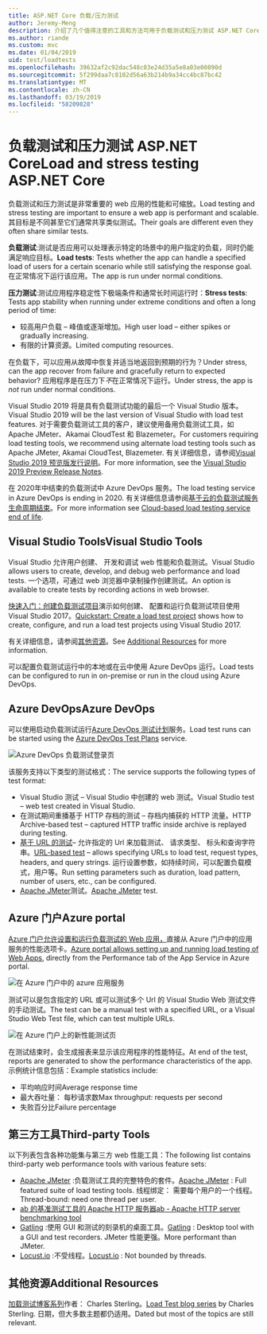 ```yaml
---
title: ASP.NET Core 负载/压力测试
author: Jeremy-Meng
description: 介绍了几个值得注意的工具和方法可用于负载测试和压力测试 ASP.NET Core 应用。
ms.author: riande
ms.custom: mvc
ms.date: 01/04/2019
uid: test/loadtests
ms.openlocfilehash: 39632af2c92dac548c03e24d35a5e8a03e00890d
ms.sourcegitcommit: 5f299daa7c8102d56a63b214b9a34cc4bc87bc42
ms.translationtype: MT
ms.contentlocale: zh-CN
ms.lasthandoff: 03/19/2019
ms.locfileid: "58209828"
---
```

# <a name="load-and-stress-testing-aspnet-core"></a><span data-ttu-id="51b7a-103">负载测试和压力测试 ASP.NET Core</span><span class="sxs-lookup"><span data-stu-id="51b7a-103">Load and stress testing ASP.NET Core</span></span>

<span data-ttu-id="51b7a-104">负载测试和压力测试是非常重要的 web 应用的性能和可缩放。</span><span class="sxs-lookup"><span data-stu-id="51b7a-104">Load testing and stress testing are important to ensure a web app is performant and scalable.</span></span> <span data-ttu-id="51b7a-105">其目标是不同甚至它们通常共享类似测试。</span><span class="sxs-lookup"><span data-stu-id="51b7a-105">Their goals are different even they often share similar tests.</span></span>

<span data-ttu-id="51b7a-106">**负载测试**:测试是否应用可以处理表示特定的场景中的用户指定的负载，同时仍能满足响应目标。</span><span class="sxs-lookup"><span data-stu-id="51b7a-106">**Load tests**: Tests whether the app can handle a specified load of users for a certain scenario while still satisfying the response goal.</span></span> <span data-ttu-id="51b7a-107">在正常情况下运行该应用。</span><span class="sxs-lookup"><span data-stu-id="51b7a-107">The app is run under normal conditions.</span></span>

<span data-ttu-id="51b7a-108">**压力测试**:测试应用程序稳定性下极端条件和通常长时间运行时：</span><span class="sxs-lookup"><span data-stu-id="51b7a-108">**Stress tests**: Tests app stability when running under extreme conditions and often a long period of time:</span></span>

* <span data-ttu-id="51b7a-109">较高用户负载 – 峰值或逐渐增加。</span><span class="sxs-lookup"><span data-stu-id="51b7a-109">High user load – either spikes or gradually increasing.</span></span>
* <span data-ttu-id="51b7a-110">有限的计算资源。</span><span class="sxs-lookup"><span data-stu-id="51b7a-110">Limited computing resources.</span></span>

<span data-ttu-id="51b7a-111">在负载下，可以应用从故障中恢复并适当地返回到预期的行为？</span><span class="sxs-lookup"><span data-stu-id="51b7a-111">Under stress, can the app recover from failure and gracefully return to expected behavior?</span></span> <span data-ttu-id="51b7a-112">应用程序是在压力下*不*在正常情况下运行。</span><span class="sxs-lookup"><span data-stu-id="51b7a-112">Under stress, the app is *not* run under normal conditions.</span></span>

<span data-ttu-id="51b7a-113">Visual Studio 2019 将是具有负载测试功能的最后一个 Visual Studio 版本。</span><span class="sxs-lookup"><span data-stu-id="51b7a-113">Visual Studio 2019 will be the last version of Visual Studio with load test features.</span></span> <span data-ttu-id="51b7a-114">对于需要负载测试工具的客户，建议使用备用负载测试工具，如 Apache JMeter、Akamai CloudTest 和 Blazemeter。</span><span class="sxs-lookup"><span data-stu-id="51b7a-114">For customers requiring load testing tools, we recommend using alternate load testing tools such as Apache JMeter, Akamai CloudTest, Blazemeter.</span></span> <span data-ttu-id="51b7a-115">有关详细信息，请参阅[Visual Studio 2019 预览版发行说明](/visualstudio/releases/2019/release-notes-preview#test-tools)。</span><span class="sxs-lookup"><span data-stu-id="51b7a-115">For more information, see the [Visual Studio 2019 Preview Release Notes](/visualstudio/releases/2019/release-notes-preview#test-tools).</span></span>

<span data-ttu-id="51b7a-116">在 2020年中结束的负载测试中 Azure DevOps 服务。</span><span class="sxs-lookup"><span data-stu-id="51b7a-116">The load testing service in Azure DevOps is ending in 2020.</span></span> <span data-ttu-id="51b7a-117">有关详细信息请参阅[基于云的负载测试服务生命周期结束](https://devblogs.microsoft.com/devops/cloud-based-load-testing-service-eol/)。</span><span class="sxs-lookup"><span data-stu-id="51b7a-117">For more information see [Cloud-based load testing service end of life](https://devblogs.microsoft.com/devops/cloud-based-load-testing-service-eol/).</span></span>

## <a name="visual-studio-tools"></a><span data-ttu-id="51b7a-118">Visual Studio Tools</span><span class="sxs-lookup"><span data-stu-id="51b7a-118">Visual Studio Tools</span></span>

<span data-ttu-id="51b7a-119">Visual Studio 允许用户创建、 开发和调试 web 性能和负载测试。</span><span class="sxs-lookup"><span data-stu-id="51b7a-119">Visual Studio allows users to create, develop, and debug web performance and load tests.</span></span> <span data-ttu-id="51b7a-120">一个选项，可通过 web 浏览器中录制操作创建测试。</span><span class="sxs-lookup"><span data-stu-id="51b7a-120">An option is available to create tests by recording actions in web browser.</span></span>

<span data-ttu-id="51b7a-121">[快速入门：创建负载测试项目](/visualstudio/test/quickstart-create-a-load-test-project?view=vs-2017)演示如何创建、 配置和运行负载测试项目使用 Visual Studio 2017。</span><span class="sxs-lookup"><span data-stu-id="51b7a-121">[Quickstart: Create a load test project](/visualstudio/test/quickstart-create-a-load-test-project?view=vs-2017) shows how to create, configure, and run a load test projects using Visual Studio 2017.</span></span>

<span data-ttu-id="51b7a-122">有关详细信息，请参阅[其他资源](#add)。</span><span class="sxs-lookup"><span data-stu-id="51b7a-122">See [Additional Resources](#add) for more information.</span></span>

<span data-ttu-id="51b7a-123">可以配置负载测试运行中的本地或在云中使用 Azure DevOps 运行。</span><span class="sxs-lookup"><span data-stu-id="51b7a-123">Load tests can be configured to run in on-premise or run in the cloud using Azure DevOps.</span></span>

## <a name="azure-devops"></a><span data-ttu-id="51b7a-124">Azure DevOps</span><span class="sxs-lookup"><span data-stu-id="51b7a-124">Azure DevOps</span></span>

<span data-ttu-id="51b7a-125">可以使用启动负载测试运行[Azure DevOps 测试计划](/azure/devops/test/load-test/index?view=vsts)服务。</span><span class="sxs-lookup"><span data-stu-id="51b7a-125">Load test runs can be started using the [Azure DevOps Test Plans](/azure/devops/test/load-test/index?view=vsts) service.</span></span>

![Azure DevOps 负载测试登录页](./load-tests/_static/azure-devops-load-test.png)

<span data-ttu-id="51b7a-127">该服务支持以下类型的测试格式：</span><span class="sxs-lookup"><span data-stu-id="51b7a-127">The service supports the following types of test format:</span></span>

* <span data-ttu-id="51b7a-128">Visual Studio 测试 – Visual Studio 中创建的 web 测试。</span><span class="sxs-lookup"><span data-stu-id="51b7a-128">Visual Studio test – web test created in Visual Studio.</span></span>
* <span data-ttu-id="51b7a-129">在测试期间重播基于 HTTP 存档的测试 – 存档内捕获的 HTTP 流量。</span><span class="sxs-lookup"><span data-stu-id="51b7a-129">HTTP Archive-based test – captured HTTP traffic inside archive is replayed during testing.</span></span>
* <span data-ttu-id="51b7a-130">[基于 URL 的测试](/azure/devops/test/load-test/get-started-simple-cloud-load-test?view=vsts)– 允许指定的 Url 来加载测试、 请求类型、 标头和查询字符串。</span><span class="sxs-lookup"><span data-stu-id="51b7a-130">[URL-based test](/azure/devops/test/load-test/get-started-simple-cloud-load-test?view=vsts) – allows specifying URLs to load test, request types, headers, and query strings.</span></span> <span data-ttu-id="51b7a-131">运行设置参数，如持续时间，可以配置负载模式，用户等。</span><span class="sxs-lookup"><span data-stu-id="51b7a-131">Run setting parameters such as duration, load pattern, number of users, etc., can be configured.</span></span>
* <span data-ttu-id="51b7a-132">[Apache JMeter](https://jmeter.apache.org/)测试。</span><span class="sxs-lookup"><span data-stu-id="51b7a-132">[Apache JMeter](https://jmeter.apache.org/) test.</span></span>

## <a name="azure-portal"></a><span data-ttu-id="51b7a-133">Azure 门户</span><span class="sxs-lookup"><span data-stu-id="51b7a-133">Azure portal</span></span>

<span data-ttu-id="51b7a-134">[Azure 门户允许设置和运行负载测试的 Web 应用，](/azure/devops/test/load-test/app-service-web-app-performance-test?view=vsts)直接从 Azure 门户中的应用服务的性能选项卡。</span><span class="sxs-lookup"><span data-stu-id="51b7a-134">[Azure portal allows setting up and running load testing of Web Apps,](/azure/devops/test/load-test/app-service-web-app-performance-test?view=vsts) directly from the Performance tab of the App Service in Azure portal.</span></span>

![在 Azure 门户中的 azure 应用服务](./load-tests/_static/azure-appservice-perf-test.png)

<span data-ttu-id="51b7a-136">测试可以是包含指定的 URL 或可以测试多个 Url 的 Visual Studio Web 测试文件的手动测试。</span><span class="sxs-lookup"><span data-stu-id="51b7a-136">The test can be a manual test with a specified URL, or a Visual Studio Web Test file, which can test multiple URLs.</span></span>

![在 Azure 门户上的新性能测试页](./load-tests/_static/azure-appservice-perf-test-config.png)

<span data-ttu-id="51b7a-138">在测试结束时，会生成报表来显示该应用程序的性能特征。</span><span class="sxs-lookup"><span data-stu-id="51b7a-138">At end of the test, reports are generated to show the performance characteristics of the app.</span></span> <span data-ttu-id="51b7a-139">示例统计信息包括：</span><span class="sxs-lookup"><span data-stu-id="51b7a-139">Example statistics include:</span></span>

* <span data-ttu-id="51b7a-140">平均响应时间</span><span class="sxs-lookup"><span data-stu-id="51b7a-140">Average response time</span></span>
* <span data-ttu-id="51b7a-141">最大吞吐量： 每秒请求数</span><span class="sxs-lookup"><span data-stu-id="51b7a-141">Max throughput: requests per second</span></span>
* <span data-ttu-id="51b7a-142">失败百分比</span><span class="sxs-lookup"><span data-stu-id="51b7a-142">Failure percentage</span></span>

## <a name="third-party-tools"></a><span data-ttu-id="51b7a-143">第三方工具</span><span class="sxs-lookup"><span data-stu-id="51b7a-143">Third-party Tools</span></span>

<span data-ttu-id="51b7a-144">以下列表包含各种功能集与第三方 web 性能工具：</span><span class="sxs-lookup"><span data-stu-id="51b7a-144">The following list contains third-party web performance tools with various feature sets:</span></span>

* <span data-ttu-id="51b7a-145">[Apache JMeter](https://jmeter.apache.org/) :负载测试工具的完整特色的套件。</span><span class="sxs-lookup"><span data-stu-id="51b7a-145">[Apache JMeter](https://jmeter.apache.org/) : Full featured suite of load testing tools.</span></span> <span data-ttu-id="51b7a-146">线程绑定： 需要每个用户的一个线程。</span><span class="sxs-lookup"><span data-stu-id="51b7a-146">Thread-bound: need one thread per user.</span></span>
* [<span data-ttu-id="51b7a-147">ab 的基准测试工具的 Apache HTTP 服务器</span><span class="sxs-lookup"><span data-stu-id="51b7a-147">ab - Apache HTTP server benchmarking tool</span></span>](https://httpd.apache.org/docs/2.4/programs/ab.html)
* <span data-ttu-id="51b7a-148">[Gatling](https://gatling.io/) :使用 GUI 和测试的刻录机的桌面工具。</span><span class="sxs-lookup"><span data-stu-id="51b7a-148">[Gatling](https://gatling.io/) : Desktop tool with a GUI and test recorders.</span></span> <span data-ttu-id="51b7a-149">JMeter 性能更强。</span><span class="sxs-lookup"><span data-stu-id="51b7a-149">More performant than JMeter.</span></span>
* <span data-ttu-id="51b7a-150">[Locust.io](https://locust.io/) :不受线程。</span><span class="sxs-lookup"><span data-stu-id="51b7a-150">[Locust.io](https://locust.io/) : Not bounded by threads.</span></span>

<a name="add"></a>

## <a name="additional-resources"></a><span data-ttu-id="51b7a-151">其他资源</span><span class="sxs-lookup"><span data-stu-id="51b7a-151">Additional Resources</span></span>

<span data-ttu-id="51b7a-152">[加载测试博客系列](https://blogs.msdn.microsoft.com/charles_sterling/2015/06/01/load-test-series-part-i-creating-web-performance-tests-for-a-load-test/)作者： Charles Sterling。</span><span class="sxs-lookup"><span data-stu-id="51b7a-152">[Load Test blog series](https://blogs.msdn.microsoft.com/charles_sterling/2015/06/01/load-test-series-part-i-creating-web-performance-tests-for-a-load-test/) by Charles Sterling.</span></span> <span data-ttu-id="51b7a-153">日期，但大多数主题都仍适用。</span><span class="sxs-lookup"><span data-stu-id="51b7a-153">Dated but most of the topics are still relevant.</span></span>
